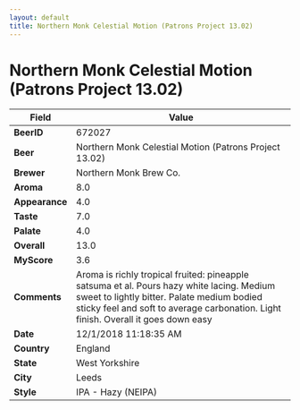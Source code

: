 ```yaml
---
layout: default
title: Northern Monk Celestial Motion (Patrons Project 13.02)
---
```


# Northern Monk Celestial Motion (Patrons Project 13.02)

| Field         | Value     |
|---------------|-----------|
| **BeerID** | 672027 |
| **Beer** | Northern Monk Celestial Motion (Patrons Project 13.02) |
| **Brewer** | Northern Monk Brew Co. |
| **Aroma** | 8.0 |
| **Appearance** | 4.0 |
| **Taste** | 7.0 |
| **Palate** | 4.0 |
| **Overall** | 13.0 |
| **MyScore** | 3.6 |
| **Comments** | Aroma is richly tropical fruited: pineapple satsuma et al. Pours hazy white lacing. Medium sweet to lightly bitter. Palate medium bodied sticky feel and soft to average carbonation. Light finish. Overall it goes down easy |
| **Date** | 12/1/2018 11:18:35 AM |
| **Country** | England |
| **State** | West Yorkshire |
| **City** | Leeds |
| **Style** | IPA - Hazy (NEIPA) |
